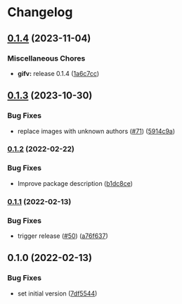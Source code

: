 # Changelog

## [0.1.4](https://github.com/thumbor/thumbor-plugins/compare/thumbor-plugins-optipng-v0.1.3...thumbor-plugins-optipng-v0.1.4) (2023-11-04)


### Miscellaneous Chores

* **gifv:** release 0.1.4 ([1a6c7cc](https://github.com/thumbor/thumbor-plugins/commit/1a6c7cc51a005e0aaa03699269d28e08053fad3e))

## [0.1.3](https://github.com/thumbor/thumbor-plugins/compare/thumbor-plugins-optipng-v0.1.2...thumbor-plugins-optipng-v0.1.3) (2023-10-30)


### Bug Fixes

* replace images with unknown authors ([#71](https://github.com/thumbor/thumbor-plugins/issues/71)) ([5914c9a](https://github.com/thumbor/thumbor-plugins/commit/5914c9a8671ba094dfd471bfcea3236e74ab5d5f))

### [0.1.2](https://github.com/thumbor/thumbor-plugins/compare/thumbor-plugins-optipng-v0.1.1...thumbor-plugins-optipng-v0.1.2) (2022-02-22)


### Bug Fixes

* Improve package description ([b1dc8ce](https://github.com/thumbor/thumbor-plugins/commit/b1dc8ce2958ea0fd08d64a776fbe4972844e1247))

### [0.1.1](https://github.com/thumbor/thumbor-plugins/compare/thumbor-plugins-optipng-v0.1.0...thumbor-plugins-optipng-v0.1.1) (2022-02-13)


### Bug Fixes

* trigger release ([#50](https://github.com/thumbor/thumbor-plugins/issues/50)) ([a76f637](https://github.com/thumbor/thumbor-plugins/commit/a76f637ff14c326cb0d7987948a974ba807e83ff))

## 0.1.0 (2022-02-13)


### Bug Fixes

* set initial version ([7df5544](https://github.com/thumbor/thumbor-plugins/commit/7df5544d5c372c05549c1ada1dab294af23c6fcf))
